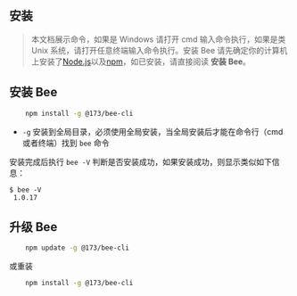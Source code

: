 ## 安装 ##

> 本文档展示命令，如果是 Windows 请打开 cmd 输入命令执行，如果是类 Unix 系统，请打开任意终端输入命令执行。安装 Bee 请先确定你的计算机上安装了[Node.js](https://nodejs.org/en/)以及[npm](https://www.npmjs.com/package/npm)，如已安装，请直接阅读 **安装 Bee**。

## 安装 Bee ##

``` bash
    npm install -g @173/bee-cli
```

- `-g` 安装到全局目录，必须使用全局安装，当全局安装后才能在命令行（cmd或者终端）找到 `bee` 命令

安装完成后执行 `bee -V` 判断是否安装成功，如果安装成功，则显示类似如下信息：
    
    $ bee -V
     1.0.17

## 升级 Bee ##

``` bash
    npm update -g @173/bee-cli
```

或重装

``` bash
	npm install -g @173/bee-cli
```